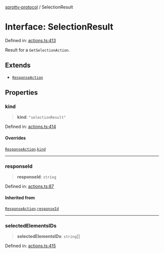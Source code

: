 
[sprotty-protocol](../globals) / SelectionResult

# Interface: SelectionResult

Defined in: [actions.ts:413](https://github.com/eclipse-sprotty/sprotty/blob/f9b2433481cc27a1ac0c92d525a92039ae7f6c76/packages/sprotty-protocol/src/actions.ts#L413)

Result for a `GetSelectionAction`.

## Extends

- [`ResponseAction`](../Interface.ResponseAction)

## Properties

### kind

> **kind**: `"selectionResult"`

Defined in: [actions.ts:414](https://github.com/eclipse-sprotty/sprotty/blob/f9b2433481cc27a1ac0c92d525a92039ae7f6c76/packages/sprotty-protocol/src/actions.ts#L414)

#### Overrides

[`ResponseAction`](../Interface.ResponseAction).[`kind`](../Interface.ResponseAction.md#kind)

***

### responseId

> **responseId**: `string`

Defined in: [actions.ts:87](https://github.com/eclipse-sprotty/sprotty/blob/f9b2433481cc27a1ac0c92d525a92039ae7f6c76/packages/sprotty-protocol/src/actions.ts#L87)

#### Inherited from

[`ResponseAction`](../Interface.ResponseAction).[`responseId`](../Interface.ResponseAction.md#responseid)

***

### selectedElementsIDs

> **selectedElementsIDs**: `string`[]

Defined in: [actions.ts:415](https://github.com/eclipse-sprotty/sprotty/blob/f9b2433481cc27a1ac0c92d525a92039ae7f6c76/packages/sprotty-protocol/src/actions.ts#L415)

